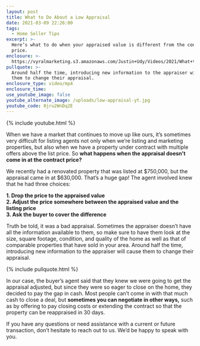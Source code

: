 ```yaml
---
layout: post
title: What to Do About a Low Appraisal
date: 2021-03-09 22:26:00
tags:
  - Home Seller Tips
excerpt: >-
  Here’s what to do when your appraised value is different from the contract
  price.
enclosure: >-
  https://vyralmarketing.s3.amazonaws.com/Justin+Udy/Videos/2021/What+to+Do+About+a+Low+Appraisal.mp4
pullquote: >-
  Around half the time, introducing new information to the appraiser will cause
  them to change their appraisal.
enclosure_type: video/mp4
enclosure_time:
use_youtube_image: false
youtube_alternate_image: /uploads/low-appraisal-yt.jpg
youtube_code: 0jru2WnDq2E
---
```

{% include youtube.html %}

When we have a market that continues to move up like ours, it’s sometimes very difficult for listing agents not only when we’re listing and marketing properties, but also when we have a property under contract with multiple offers above the list price. So **what happens when the appraisal doesn’t come in at the contract price?**

We recently had a renovated property that was listed at $750,000, but the appraisal came in at $630,000. That’s a huge gap\! The agent involved knew that he had three choices:

**1\. Drop the price to the appraised value<br>2\. Adjust the price somewhere between the appraised value and the listing price<br>3\. Ask the buyer to cover the difference**

Truth be told, it was a bad appraisal. Sometimes the appraiser doesn’t have all the information available to them, so make sure to have them look at the size, square footage, condition, and quality of the home as well as that of comparable properties that have sold in your area. Around half the time, introducing new information to the appraiser will cause them to change their appraisal.

{% include pullquote.html %}

In our case, the buyer’s agent said that they knew we were going to get the appraisal adjusted, but since they were so eager to close on the home, they decided to pay the gap in cash. Most people can’t come in with that much cash to close a deal, but **sometimes you can negotiate in other ways,** such as by offering to pay closing costs or extending the contract so that the property can be reappraised in 30 days.

If you have any questions or need assistance with a current or future transaction, don’t hesitate to reach out to us. We’d be happy to speak with you.
